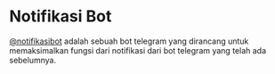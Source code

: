 # Notifikasi Bot
[@notifikasibot](https://t.me/notifikasibot) adalah sebuah bot telegram yang dirancang untuk memaksimalkan fungsi dari notifikasi dari bot telegram yang telah ada sebelumnya.
